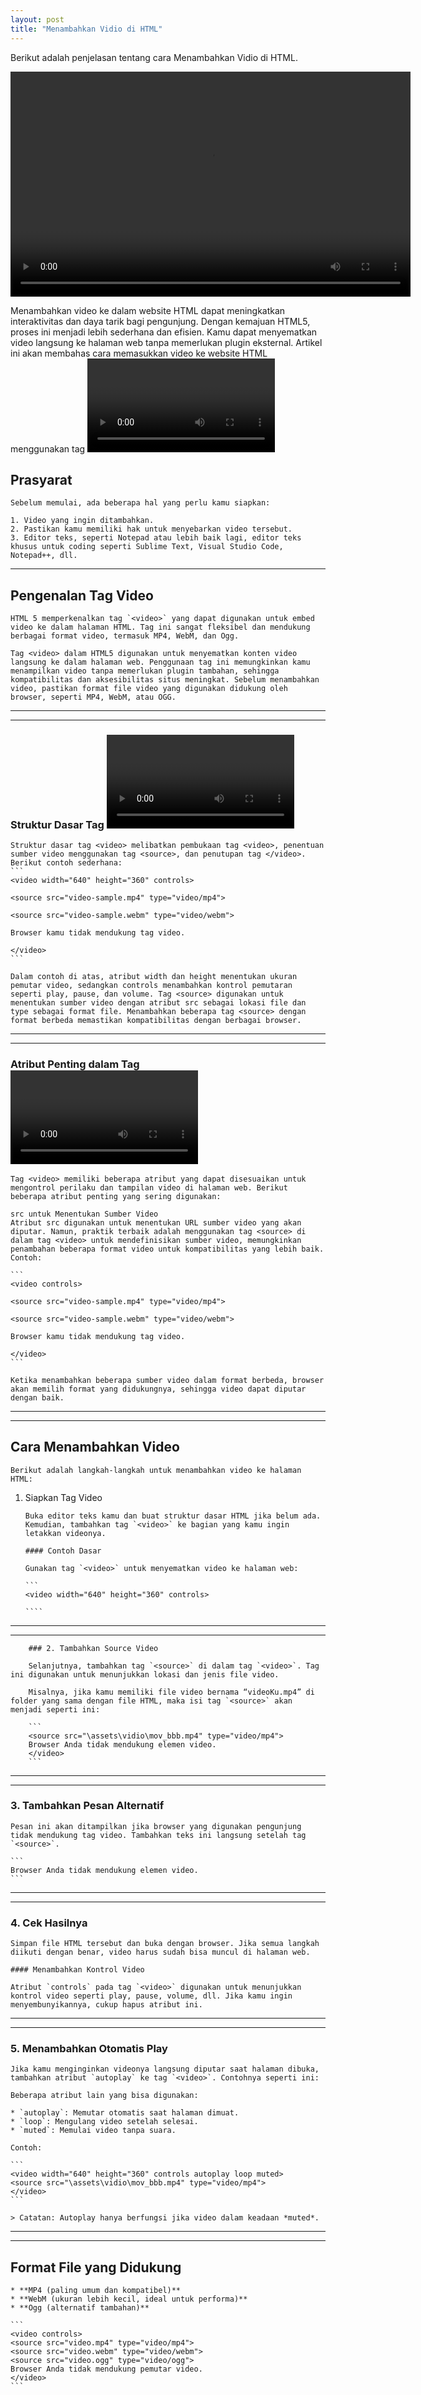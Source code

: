 ```yaml
---
layout: post
title: "Menambahkan Vidio di HTML"
---
```


Berikut adalah penjelasan tentang cara Menambahkan Vidio di HTML.

<video width="640" height="360" controls>
  <source src="\nursitaaa\assets\vidio\mov_bbb.mp4" type="video/mp4">
  Browser Anda tidak mendukung elemen video.
</video>


Menambahkan video ke dalam website HTML dapat meningkatkan interaktivitas dan daya tarik bagi pengunjung. Dengan kemajuan HTML5, proses ini menjadi lebih sederhana dan efisien. Kamu dapat menyematkan video langsung ke halaman web tanpa memerlukan plugin eksternal. Artikel ini akan membahas cara memasukkan video ke website HTML menggunakan tag <video>, termasuk struktur dasar dan atribut penting yang perlu diperhatikan.

## Prasyarat

    Sebelum memulai, ada beberapa hal yang perlu kamu siapkan:

    1. Video yang ingin ditambahkan.  
    2. Pastikan kamu memiliki hak untuk menyebarkan video tersebut.  
    3. Editor teks, seperti Notepad atau lebih baik lagi, editor teks khusus untuk coding seperti Sublime Text, Visual Studio Code, Notepad++, dll.


---

## Pengenalan Tag Video

    HTML 5 memperkenalkan tag `<video>` yang dapat digunakan untuk embed video ke dalam halaman HTML. Tag ini sangat fleksibel dan mendukung berbagai format video, termasuk MP4, WebM, dan Ogg.

    Tag <video> dalam HTML5 digunakan untuk menyematkan konten video langsung ke dalam halaman web. Penggunaan tag ini memungkinkan kamu menampilkan video tanpa memerlukan plugin tambahan, sehingga kompatibilitas dan aksesibilitas situs meningkat. Sebelum menambahkan video, pastikan format file video yang digunakan didukung oleh browser, seperti MP4, WebM, atau OGG.

---
---

### Struktur Dasar Tag <video>

    Struktur dasar tag <video> melibatkan pembukaan tag <video>, penentuan sumber video menggunakan tag <source>, dan penutupan tag </video>. Berikut contoh sederhana:
    ```
    <video width="640" height="360" controls>

    <source src="video-sample.mp4" type="video/mp4">

    <source src="video-sample.webm" type="video/webm">

    Browser kamu tidak mendukung tag video.

    </video>
    ```

    Dalam contoh di atas, atribut width dan height menentukan ukuran pemutar video, sedangkan controls menambahkan kontrol pemutaran seperti play, pause, dan volume. Tag <source> digunakan untuk menentukan sumber video dengan atribut src sebagai lokasi file dan type sebagai format file. Menambahkan beberapa tag <source> dengan format berbeda memastikan kompatibilitas dengan berbagai browser.


---
---

### Atribut Penting dalam Tag <video>
    Tag <video> memiliki beberapa atribut yang dapat disesuaikan untuk mengontrol perilaku dan tampilan video di halaman web. Berikut beberapa atribut penting yang sering digunakan:

    src untuk Menentukan Sumber Video
    Atribut src digunakan untuk menentukan URL sumber video yang akan diputar. Namun, praktik terbaik adalah menggunakan tag <source> di dalam tag <video> untuk mendefinisikan sumber video, memungkinkan penambahan beberapa format video untuk kompatibilitas yang lebih baik. Contoh:

    ```
    <video controls>

    <source src="video-sample.mp4" type="video/mp4">

    <source src="video-sample.webm" type="video/webm">

    Browser kamu tidak mendukung tag video.

    </video>
    ```

    Ketika menambahkan beberapa sumber video dalam format berbeda, browser akan memilih format yang didukungnya, sehingga video dapat diputar dengan baik.

---
---

## Cara Menambahkan Video

    Berikut adalah langkah-langkah untuk menambahkan video ke halaman HTML:

 1. Siapkan Tag Video

        Buka editor teks kamu dan buat struktur dasar HTML jika belum ada. Kemudian, tambahkan tag `<video>` ke bagian yang kamu ingin letakkan videonya.

        #### Contoh Dasar

        Gunakan tag `<video>` untuk menyematkan video ke halaman web:

        ```
        <video width="640" height="360" controls>
            
        ````

---
---

        ### 2. Tambahkan Source Video

        Selanjutnya, tambahkan tag `<source>` di dalam tag `<video>`. Tag ini digunakan untuk menunjukkan lokasi dan jenis file video.

        Misalnya, jika kamu memiliki file video bernama “videoKu.mp4” di folder yang sama dengan file HTML, maka isi tag `<source>` akan menjadi seperti ini:

        ```
        <source src="\assets\vidio\mov_bbb.mp4" type="video/mp4">
        Browser Anda tidak mendukung elemen video.
        </video>
        ```
---
---

### 3. Tambahkan Pesan Alternatif

    Pesan ini akan ditampilkan jika browser yang digunakan pengunjung tidak mendukung tag video. Tambahkan teks ini langsung setelah tag `<source>`.

    ```
    Browser Anda tidak mendukung elemen video.
    ```

---
---

### 4. Cek Hasilnya

    Simpan file HTML tersebut dan buka dengan browser. Jika semua langkah diikuti dengan benar, video harus sudah bisa muncul di halaman web.

    #### Menambahkan Kontrol Video

    Atribut `controls` pada tag `<video>` digunakan untuk menunjukkan kontrol video seperti play, pause, volume, dll. Jika kamu ingin menyembunyikannya, cukup hapus atribut ini.

---
---


### 5. Menambahkan Otomatis Play

    Jika kamu menginginkan videonya langsung diputar saat halaman dibuka, tambahkan atribut `autoplay` ke tag `<video>`. Contohnya seperti ini:

    Beberapa atribut lain yang bisa digunakan:

    * `autoplay`: Memutar otomatis saat halaman dimuat.
    * `loop`: Mengulang video setelah selesai.
    * `muted`: Memulai video tanpa suara.

    Contoh:

    ```
    <video width="640" height="360" controls autoplay loop muted>
    <source src="\assets\vidio\mov_bbb.mp4" type="video/mp4">
    </video>
    ```

    > Catatan: Autoplay hanya berfungsi jika video dalam keadaan *muted*.

---
---

## Format File yang Didukung

    * **MP4 (paling umum dan kompatibel)**
    * **WebM (ukuran lebih kecil, ideal untuk performa)**
    * **Ogg (alternatif tambahan)**

    ```
    <video controls>
    <source src="video.mp4" type="video/mp4">
    <source src="video.webm" type="video/webm">
    <source src="video.ogg" type="video/ogg">
    Browser Anda tidak mendukung pemutar video.
    </video>
    ```
